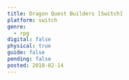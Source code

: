 ```yaml
---
title: Dragon Quest Builders [Switch]
platform: switch
genre:
  - rpg
digital: false
physical: true
guide: false
pending: false
posted: 2018-02-14
---
```

